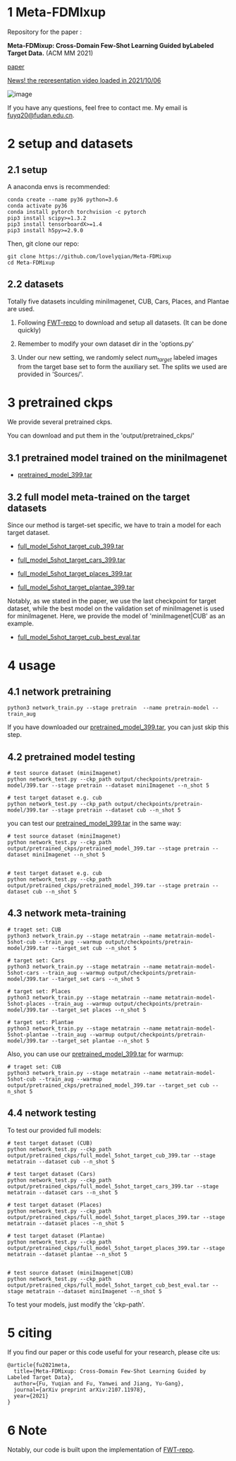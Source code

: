# 1 Meta-FDMIxup

Repository for the paper :  

**Meta-FDMixup: Cross-Domain Few-Shot Learning Guided byLabeled Target Data.** (ACM MM 2021)

[paper](https://arxiv.org/abs/2107.11978)

[News! the representation video loaded in 2021/10/06](https://www.bilibili.com/video/BV1xT4y1f7B6?spm_id_from=333.999.0.0)



![image](https://user-images.githubusercontent.com/49612387/126885825-72bdcec9-61b9-484e-a11f-5af812d0f6ba.png)

If you have any questions, feel free to contact me.  My email is fuyq20@fudan.edu.cn.


# 2 setup and datasets

## 2.1 setup

A anaconda envs is recommended:

```
conda create --name py36 python=3.6
conda activate py36
conda install pytorch torchvision -c pytorch
pip3 install scipy>=1.3.2
pip3 install tensorboardX>=1.4
pip3 install h5py>=2.9.0
```

Then, git clone our repo:
```
git clone https://github.com/lovelyqian/Meta-FDMixup
cd Meta-FDMixup
```

## 2.2 datasets
Totally five datasets inculding miniImagenet, CUB, Cars, Places, and Plantae are used.

1. Following [FWT-repo](https://github.com/hytseng0509/CrossDomainFewShot) to download and setup all datasets. (It can be done quickly)

2. Remember to modify your own dataset dir in the 'options.py'

3. Under our new setting, we randomly select $num_{target}$ labeled images from the target base set to form the auxiliary set. The splits we used are provided in 'Sources/'.


# 3 pretrained ckps
We provide several pretrained ckps.

You can download and put them in the 'output/pretrained_ckps/'

## 3.1 **pretrained model trained on the miniImagenet**
- [pretrained_model_399.tar](https://drive.google.com/file/d/1iYu3lvYDixVNPYjmyi0MON8-X3aRN4n2/view?usp=sharing)


## 3.2 **full model meta-trained on the target datasets**

Since our method is target-set specific, we have to train a model for each target dataset.

- [full_model_5shot_target_cub_399.tar](https://drive.google.com/file/d/1UpRWkvUZ4FqJx542SdhL2AY-s8LhYi9y/view?usp=sharing)

- [full_model_5shot_target_cars_399.tar](https://drive.google.com/file/d/1b_XUQBGuG2FYhKq_R9smxiBOLWvpFHhn/view?usp=sharing)

- [full_model_5shot_target_places_399.tar](https://drive.google.com/file/d/1RLN3PWbC9FjCGsL4cn_iYqMv-ER5_bo9/view?usp=sharing)

- [full_model_5shot_target_plantae_399.tar](https://drive.google.com/file/d/11S_NyQkY4VV9T7Fb46tAxYO7ZO5YoYYj/view?usp=sharing)

Notably, as we stated in the paper, we use the last checkpoint for target dataset, while the best model on the validation set of miniImagenet is used for miniImagenet. Here, we provide the model of 'miniImagenet|CUB' as an example.

- [full_model_5shot_target_cub_best_eval.tar](https://drive.google.com/file/d/1eUlyHA3dov37YOh6phE25RUmaU_vYMiX/view?usp=sharing)



# 4 usage
## 4.1 network pretraining
```
python3 network_train.py --stage pretrain  --name pretrain-model --train_aug 
```

If you have downloaded our [pretrained_model_399.tar](https://drive.google.com/file/d/1iYu3lvYDixVNPYjmyi0MON8-X3aRN4n2/view?usp=sharing), you can just skip this step.


## 4.2 pretrained model testing
```
# test source dataset (miniImagenet)
python network_test.py --ckp_path output/checkpoints/pretrain-model/399.tar --stage pretrain --dataset miniImagenet --n_shot 5 

# test target dataset e.g. cub
python network_test.py --ckp_path output/checkpoints/pretrain-model/399.tar --stage pretrain --dataset cub --n_shot 5
```

you can test our [pretrained_model_399.tar](https://drive.google.com/file/d/1iYu3lvYDixVNPYjmyi0MON8-X3aRN4n2/view?usp=sharing) in the same way:


```
# test source dataset (miniImagenet)
python network_test.py --ckp_path output/pretrained_ckps/pretrained_model_399.tar --stage pretrain --dataset miniImagenet --n_shot 5 


# test target dataset e.g. cub
python network_test.py --ckp_path output/pretrained_ckps/pretrained_model_399.tar --stage pretrain --dataset cub --n_shot 5
```




## 4.3 network meta-training

```
# traget set: CUB
python3 network_train.py --stage metatrain --name metatrain-model-5shot-cub --train_aug --warmup output/checkpoints/pretrain-model/399.tar --target_set cub --n_shot 5

# target set: Cars
python3 network_train.py --stage metatrain --name metatrain-model-5shot-cars --train_aug --warmup output/checkpoints/pretrain-model/399.tar --target_set cars --n_shot 5

# target set: Places
python3 network_train.py --stage metatrain --name metatrain-model-5shot-places --train_aug --warmup output/checkpoints/pretrain-model/399.tar --target_set places --n_shot 5

# target set: Plantae
python3 network_train.py --stage metatrain --name metatrain-model-5shot-plantae --train_aug --warmup output/checkpoints/pretrain-model/399.tar --target_set plantae --n_shot 5
```

Also, you can use our [pretrained_model_399.tar](https://drive.google.com/file/d/1iYu3lvYDixVNPYjmyi0MON8-X3aRN4n2/view?usp=sharing) for warmup:

```
# traget set: CUB
python3 network_train.py --stage metatrain --name metatrain-model-5shot-cub --train_aug --warmup output/pretrained_ckps/pretrained_model_399.tar --target_set cub --n_shot 5
```


## 4.4 network testing

To test our provided full models:
```
# test target dataset (CUB)
python network_test.py --ckp_path output/pretrained_ckps/full_model_5shot_target_cub_399.tar --stage metatrain --dataset cub --n_shot 5 

# test target dataset (Cars)
python network_test.py --ckp_path output/pretrained_ckps/full_model_5shot_target_cars_399.tar --stage metatrain --dataset cars --n_shot 5 

# test target dataset (Places)
python network_test.py --ckp_path output/pretrained_ckps/full_model_5shot_target_places_399.tar --stage metatrain --dataset places --n_shot 5 

# test target dataset (Plantae)
python network_test.py --ckp_path output/pretrained_ckps/full_model_5shot_target_places_399.tar --stage metatrain --dataset plantae --n_shot 5 


# test source dataset (miniImagenet|CUB)
python network_test.py --ckp_path output/pretrained_ckps/full_model_5shot_target_cub_best_eval.tar --stage metatrain --dataset miniImagenet --n_shot 5 
```

To test your models, just modify the 'ckp-path'.


# 5 citing
If you find our paper or this code useful for your research, please cite us:
```
@article{fu2021meta,
  title={Meta-FDMixup: Cross-Domain Few-Shot Learning Guided by Labeled Target Data},
  author={Fu, Yuqian and Fu, Yanwei and Jiang, Yu-Gang},
  journal={arXiv preprint arXiv:2107.11978},
  year={2021}
}
```

# 6 Note
Notably, our code is built upon the implementation of [FWT-repo](https://github.com/hytseng0509/CrossDomainFewShot). 
